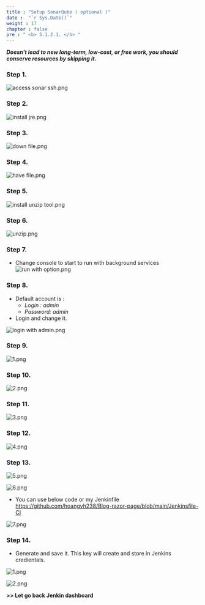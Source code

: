 ```yaml
---
title : "Setup SonarQube ( optional )"
date :  "`r Sys.Date()`" 
weight : 17
chapter : false
pre : " <b> 5.1.2.1. </b> "
---
```

***Doesn't lead to new long-term, low-cost, or free work, you should conserve resources by skipping it.***

### Step 1.

![access sonar ssh.png](access_sonar_ssh.png)

### Step 2.

![install jre.png](install_jre.png)

### Step 3.

![down file.png](down_file.png)

### Step 4.

![have file.png](7d66641a-3d40-4e49-99d5-4e9f79474a81.png)

### Step 5.

![install unzip tool.png](286c12d4-ba69-42f2-b9d9-fa796df621b2.png)

### Step 6.

![unzip.png](ca9cf359-4ef9-41ff-8158-c953b3562042.png)

### Step 7.
- Change console to start to run with background services
![run with option.png](bf85e58e-6885-4461-9947-e35ae884e136.png)

### Step 8.

- Default account is :
    - *Login : admin*
    - *Password: admin*
- Login and change it.

![login with admin.png](login_with_admin.png)

### Step 9.

![1.png](1.png)

### Step 10.

![2.png](2.png)

### Step 11.

![3.png](3.png)

### Step 12.

![4.png](4.png)

### Step 13.

![5.png](5.png)

![6.png](6.png)

- You can use below code or my Jenkinfile https://github.com/hoangvh238/Blog-razor-page/blob/main/Jenkinsfile-CI

![7.png](7.png)

### Step 14.

- Generate and save it. This key will create and store in Jenkins credientals.

![1.png](1.png)

![2.png](2.png)

**>> Let  go back Jenkin dashboard**